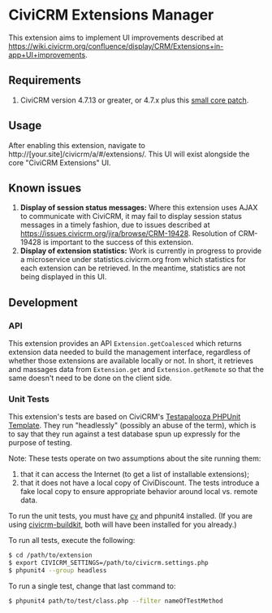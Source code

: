 # CiviCRM Extensions Manager

This extension aims to implement UI improvements described at
<https://wiki.civicrm.org/confluence/display/CRM/Extensions+in-app+UI+improvements>.


## Requirements

1. CiviCRM version 4.7.13 or greater, or 4.7.x plus this [small core patch](https://github.com/civicrm/civicrm-core/pull/9141).

## Usage

After enabling this extension, navigate to http://[your.site]/civicrm/a/#/extensions/.
This UI will exist alongside the core "CiviCRM Extensions" UI.

## Known issues

1. **Display of session status messages:**  Where this extension uses AJAX to
communicate with CiviCRM, it may fail to display session status messages in a
timely fashion, due to issues described at
<https://issues.civicrm.org/jira/browse/CRM-19428>. Resolution of CRM-19428 is
important to the success of this extension.
2. **Display of extension statistics:**  Work is currently in progress to provide
a microservice under statistics.civicrm.org from which statistics for each
extension can be retrieved. In the meantime, statistics are not being displayed
in this UI.

## Development

### API

This extension provides an API `Extension.getCoalesced` which returns extension
data needed to build the management interface, regardless of whether those
extensions are available locally or not. In short, it retrieves and massages
data from `Extension.get` and `Extension.getRemote` so that the same doesn't need to
be done on the client side.

### Unit Tests

This extension's tests are based on CiviCRM's [Testapalooza PHPUnit
Template](https://github.com/civicrm/org.civicrm.testapalooza/tree/phpunit).
They run "headlessly" (possibly an abuse of the term), which is to say that they
run against a test database spun up expressly for the purpose of testing.

Note: These tests operate on two assumptions about the site running them:

1. that it can access the Internet (to get a list of installable extensions);
2. that it does not have a local copy of CiviDiscount. The tests introduce a
   fake local copy to ensure appropriate behavior around local vs. remote data.

To run the unit tests, you must have [cv](https://github.com/civicrm/cv) and
phpunit4 installed. (If you are using
[civicrm-buildkit](https://github.com/civicrm/civicrm-buildkit), both will have
been installed for you already.)

To run all tests, execute the following:

```bash
$ cd /path/to/extension
$ export CIVICRM_SETTINGS=/path/to/civicrm.settings.php
$ phpunit4 --group headless
```
To run a single test, change that last command to:

```bash
$ phpunit4 path/to/test/class.php --filter nameOfTestMethod
```
